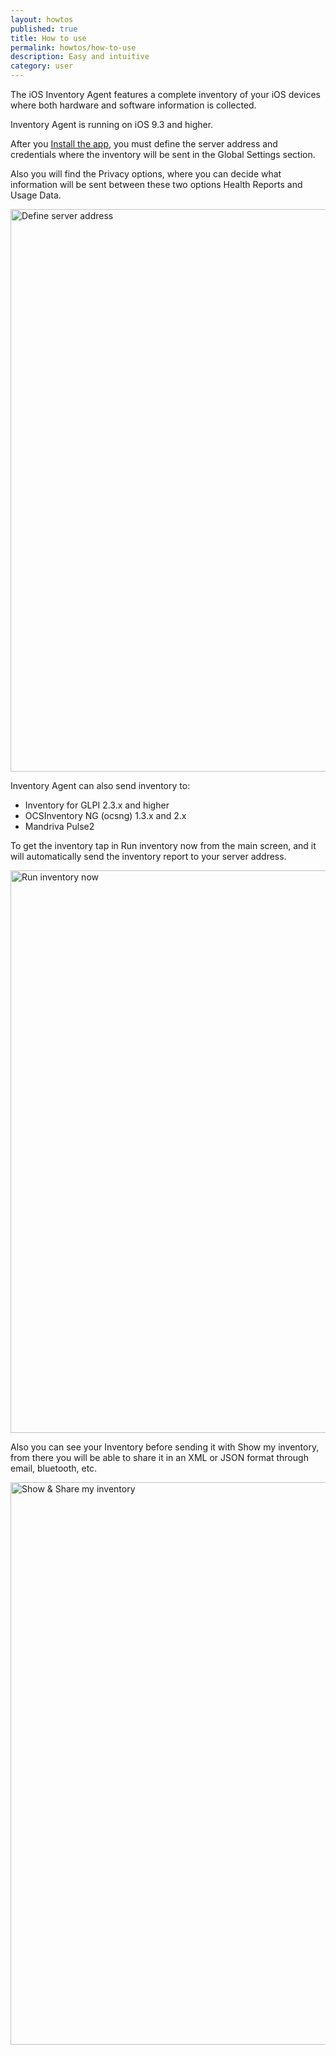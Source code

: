 ```yaml
---
layout: howtos
published: true
title: How to use
permalink: howtos/how-to-use
description: Easy and intuitive
category: user
---
```


The iOS Inventory Agent features a complete inventory of your iOS devices where both hardware and software information is collected.

Inventory Agent is running on iOS 9.3 and higher.

After you [Install the app](http://flyve.org/ios-inventory-agent/), you must define the server address and credentials where the inventory will be sent in the Global Settings section.

Also you will find the Privacy options, where you can decide what information will be sent between these two options Health Reports and Usage Data.

<img src="https://i.imgur.com/IPlyKMW.jpg" alt="Define server address" height="900">

Inventory Agent can also send inventory to:

* Inventory for GLPI 2.3.x and higher
* OCSInventory NG (ocsng) 1.3.x and 2.x
* Mandriva Pulse2

To get the inventory tap in Run inventory now from the main screen, and it will automatically send the inventory report to your server address.

<img src="https://i.imgur.com/90I19eB.jpg" alt="Run inventory now" height="900">

Also you can see your Inventory before sending it with Show my inventory, from there you will be able to share it in an XML or JSON format through email, bluetooth, etc.

<img src="{{ '/images/screencapture/show-share.gif' | absolute_url }}" alt="Show & Share my inventory" height="900">